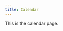 ```yaml
---
title: Calendar
---
```


This is the calendar page.

<div id="calendar"></div>

<script type="text/babel">
  import React from 'react';
  import ReactDOM from 'react-dom';
  import Calendar from './src/components/Calendar';

  ReactDOM.render(<Calendar />, document.getElementById('calendar'));
</script>
